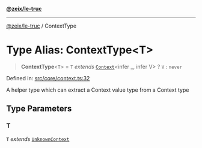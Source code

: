 [**@zeix/le-truc**](../README.md)

---

[@zeix/le-truc](../globals.md) / ContextType

# Type Alias: ContextType\<T\>

> **ContextType**\<`T`\> = `T` _extends_ [`Context`](Context.md)\<infer \_, infer V\> ? `V` : `never`

Defined in: [src/core/context.ts:32](https://github.com/zeixcom/le-truc/blob/a2e3a5bb1b7ab9e964c80c41c9edbb895cf2ce79/src/core/context.ts#L32)

A helper type which can extract a Context value type from a Context type

## Type Parameters

### T

`T` _extends_ [`UnknownContext`](UnknownContext.md)
